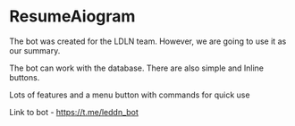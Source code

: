 # ResumeAiogram
The bot was created for the LDLN team.
However, we are going to use it as our summary.

The bot can work with the database. There are also simple and Inline buttons.

Lots of features and a menu button with commands for quick use

Link to bot - https://t.me/leddn_bot
